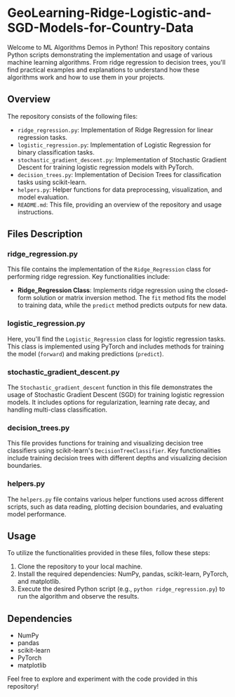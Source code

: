 # GeoLearning-Ridge-Logistic-and-SGD-Models-for-Country-Data

Welcome to ML Algorithms Demos in Python! This repository contains Python scripts demonstrating the implementation and usage of various machine learning algorithms. From ridge regression to decision trees, you'll find practical examples and explanations to understand how these algorithms work and how to use them in your projects.

## Overview

The repository consists of the following files:

- `ridge_regression.py`: Implementation of Ridge Regression for linear regression tasks.
- `logistic_regression.py`: Implementation of Logistic Regression for binary classification tasks.
- `stochastic_gradient_descent.py`: Implementation of Stochastic Gradient Descent for training logistic regression models with PyTorch.
- `decision_trees.py`: Implementation of Decision Trees for classification tasks using scikit-learn.
- `helpers.py`: Helper functions for data preprocessing, visualization, and model evaluation.
- `README.md`: This file, providing an overview of the repository and usage instructions.

## Files Description

### ridge_regression.py

This file contains the implementation of the `Ridge_Regression` class for performing ridge regression. Key functionalities include:

- **Ridge_Regression Class**: Implements ridge regression using the closed-form solution or matrix inversion method. The `fit` method fits the model to training data, while the `predict` method predicts outputs for new data.

### logistic_regression.py

Here, you'll find the `Logistic_Regression` class for logistic regression tasks. This class is implemented using PyTorch and includes methods for training the model (`forward`) and making predictions (`predict`).

### stochastic_gradient_descent.py

The `Stochastic_gradient_descent` function in this file demonstrates the usage of Stochastic Gradient Descent (SGD) for training logistic regression models. It includes options for regularization, learning rate decay, and handling multi-class classification.

### decision_trees.py

This file provides functions for training and visualizing decision tree classifiers using scikit-learn's `DecisionTreeClassifier`. Key functionalities include training decision trees with different depths and visualizing decision boundaries.

### helpers.py

The `helpers.py` file contains various helper functions used across different scripts, such as data reading, plotting decision boundaries, and evaluating model performance.

## Usage

To utilize the functionalities provided in these files, follow these steps:

1. Clone the repository to your local machine.
2. Install the required dependencies: NumPy, pandas, scikit-learn, PyTorch, and matplotlib.
3. Execute the desired Python script (e.g., `python ridge_regression.py`) to run the algorithm and observe the results.

## Dependencies

- NumPy
- pandas
- scikit-learn
- PyTorch
- matplotlib

Feel free to explore and experiment with the code provided in this repository!
